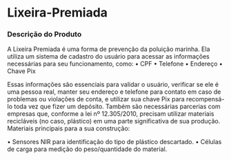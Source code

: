 # Lixeira-Premiada
### Descrição do Produto
A Lixeira Premiada é uma forma de prevenção da poluição marinha. Ela utiliza um sistema de cadastro do usuário para acessar as informações necessárias para seu funcionamento, como:
•	CPF
•	Telefone
•	Endereço
•	Chave Pix

Essas informações são essenciais para validar o usuário, verificar se ele é uma pessoa real, manter seu endereço e telefone para contato em caso de problemas ou violações de conta, e utilizar sua chave Pix para recompensá-lo toda vez que fizer um depósito. Também são necessárias parcerias com empresas que, conforme a lei nº 12.305/2010, precisam utilizar materiais recicláveis (no caso, plástico) em uma parte significativa de sua produção.
Materiais principais para a sua construção:

•	Sensores NIR para identificação do tipo de plástico descartado.
•	Células de carga para medição do peso/quantidade do material.
